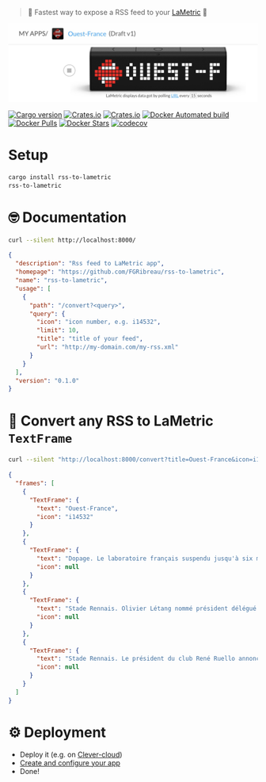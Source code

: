 <!-- # @todo put referral URL here -->

> 🛫 Fastest way to expose a RSS feed to your [LaMetric](https://developer.lametric.com/) 🎩

![lametric-app](/docs/lametric-app.jpg)

[![Cargo version](https://img.shields.io/crates/v/rss-to-lametric.svg)](https://crates.io/crates/rss-to-lametric) [![Crates.io](https://img.shields.io/crates/l/rss-to-lametric.svg)](https://crates.io/crates/rss-to-lametric) [![Crates.io](https://img.shields.io/crates/d/rss-to-lametric.svg)](https://crates.io/crates/rss-to-lametric) [![Docker Automated build](https://img.shields.io/docker/automated/fgribreau/rss-to-lametric.svg)](https://hub.docker.com/r/fgribreau/rss-to-lametric) [![Docker Pulls](https://img.shields.io/docker/pulls/fgribreau/rss-to-lametric.svg)](https://hub.docker.com/r/fgribreau/rss-to-lametric) [![Docker Stars](https://img.shields.io/docker/stars/fgribreau/rss-to-lametric.svg)](https://hub.docker.com/r/fgribreau/rss-to-lametric) [![codecov](https://codecov.io/gh/FGRibreau/rss-to-lametric/branch/master/graph/badge.svg)](https://codecov.io/gh/FGRibreau/rss-to-lametric)


# Setup

```bash
cargo install rss-to-lametric
rss-to-lametric
```


# 🤓 Documentation

```bash
curl --silent http://localhost:8000/
```

```json
{
  "description": "Rss feed to LaMetric app",
  "homepage": "https://github.com/FGRibreau/rss-to-lametric",
  "name": "rss-to-lametric",
  "usage": [
    {
      "path": "/convert?<query>",
      "query": {
        "icon": "icon number, e.g. i14532",
        "limit": 10,
        "title": "title of your feed",
        "url": "http://my-domain.com/my-rss.xml"
      }
    }
  ],
  "version": "0.1.0"
}
```

# 🎩 Convert any RSS to LaMetric `TextFrame`

```bash
curl --silent "http://localhost:8000/convert?title=Ouest-France&icon=i14532&limit=3&url=https://www.ouest-france.fr/rss-en-continu.xml"
```

```json
{
  "frames": [
    {
      "TextFrame": {
        "text": "Ouest-France",
        "icon": "i14532"
      }
    },
    {
      "TextFrame": {
        "text": "Dopage. Le laboratoire français suspendu jusqu'à six mois",
        "icon": null
      }
    },
    {
      "TextFrame": {
        "text": "Stade Rennais. Olivier Létang nommé président délégué et manager général",
        "icon": null
      }
    },
    {
      "TextFrame": {
        "text": "Stade Rennais. Le président du club René Ruello annonce sa démission",
        "icon": null
      }
    }
  ]
}
```

# ⚙️ Deployment 
- Deploy it (e.g. on [Clever-cloud](https://clever-cloud.com))
- [Create and configure your app](https://developer.lametric.com/)
- Done!
